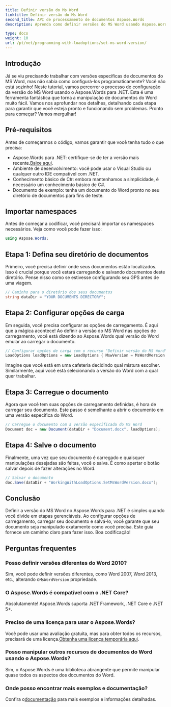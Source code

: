 ```yaml
---
title: Definir versão do Ms Word
linktitle: Definir versão do Ms Word
second_title: API de processamento de documentos Aspose.Words
description: Aprenda como definir versões do MS Word usando Aspose.Words para .NET com nosso guia detalhado. Perfeito para desenvolvedores que buscam simplificar a manipulação de documentos.

type: docs
weight: 10
url: /pt/net/programming-with-loadoptions/set-ms-word-version/
---
```

## Introdução

Já se viu precisando trabalhar com versões específicas de documentos do MS Word, mas não sabia como configurá-los programaticamente? Você não está sozinho! Neste tutorial, vamos percorrer o processo de configuração da versão do MS Word usando o Aspose.Words para .NET. Esta é uma ferramenta fantástica que torna a manipulação de documentos do Word muito fácil. Vamos nos aprofundar nos detalhes, detalhando cada etapa para garantir que você esteja pronto e funcionando sem problemas. Pronto para começar? Vamos mergulhar!

## Pré-requisitos

Antes de começarmos o código, vamos garantir que você tenha tudo o que precisa:

-  Aspose.Words para .NET: certifique-se de ter a versão mais recente.[Baixe aqui](https://releases.aspose.com/words/net/).
- Ambiente de desenvolvimento: você pode usar o Visual Studio ou qualquer outro IDE compatível com .NET.
- Conhecimento básico de C#: embora mantenhamos a simplicidade, é necessário um conhecimento básico de C#.
- Documento de exemplo: tenha um documento do Word pronto no seu diretório de documentos para fins de teste.

## Importar namespaces

Antes de começar a codificar, você precisará importar os namespaces necessários. Veja como você pode fazer isso:

```csharp
using Aspose.Words;
```

## Etapa 1: Defina seu diretório de documentos

Primeiro, você precisa definir onde seus documentos estão localizados. Isso é crucial porque você estará carregando e salvando documentos deste diretório. Pense nisso como se estivesse configurando seu GPS antes de uma viagem.

```csharp
// Caminho para o diretório dos seus documentos
string dataDir = "YOUR DOCUMENTS DIRECTORY";
```

## Etapa 2: Configurar opções de carga

Em seguida, você precisa configurar as opções de carregamento. É aqui que a mágica acontece! Ao definir a versão do MS Word nas opções de carregamento, você está dizendo ao Aspose.Words qual versão do Word emular ao carregar o documento.

```csharp
// Configurar opções de carga com o recurso "Definir versão do MS Word"
LoadOptions loadOptions = new LoadOptions { MswVersion = MsWordVersion.Word2010 };
```

Imagine que você está em uma cafeteria decidindo qual mistura escolher. Similarmente, aqui você está selecionando a versão do Word com a qual quer trabalhar.

## Etapa 3: Carregue o documento

Agora que você tem suas opções de carregamento definidas, é hora de carregar seu documento. Este passo é semelhante a abrir o documento em uma versão específica do Word.

```csharp
// Carregue o documento com a versão especificada do MS Word
Document doc = new Document(dataDir + "Document.docx", loadOptions);
```

## Etapa 4: Salve o documento

Finalmente, uma vez que seu documento é carregado e quaisquer manipulações desejadas são feitas, você o salva. É como apertar o botão salvar depois de fazer alterações no Word.

```csharp
// Salvar o documento
doc.Save(dataDir + "WorkingWithLoadOptions.SetMsWordVersion.docx");
```

## Conclusão

Definir a versão do MS Word no Aspose.Words para .NET é simples quando você divide em etapas gerenciáveis. Ao configurar opções de carregamento, carregar seu documento e salvá-lo, você garante que seu documento seja manipulado exatamente como você precisa. Este guia fornece um caminho claro para fazer isso. Boa codificação!

## Perguntas frequentes

### Posso definir versões diferentes do Word 2010?
 Sim, você pode definir versões diferentes, como Word 2007, Word 2013, etc., alterando o`MsWordVersion` propriedade.

### O Aspose.Words é compatível com o .NET Core?
Absolutamente! Aspose.Words suporta .NET Framework, .NET Core e .NET 5+.

### Preciso de uma licença para usar o Aspose.Words?
 Você pode usar uma avaliação gratuita, mas para obter todos os recursos, precisará de uma licença.[Obtenha uma licença temporária aqui](https://purchase.aspose.com/temporary-license/).

### Posso manipular outros recursos de documentos do Word usando o Aspose.Words?
Sim, o Aspose.Words é uma biblioteca abrangente que permite manipular quase todos os aspectos dos documentos do Word.

### Onde posso encontrar mais exemplos e documentação?
 Confira o[documentação](https://reference.aspose.com/words/net/) para mais exemplos e informações detalhadas.
